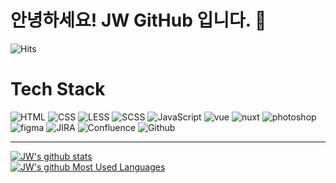 # **안녕하세요! JW GitHub 입니다. 👋**

<!-- https://hits.seeyoufarm.com -->
![Hits](https://hits.seeyoufarm.com/api/count/incr/badge.svg?url=https%3A%2F%2Fgithub.com%2Ffe-jw&count_bg=%23DD3333&title_bg=%23555555&icon=&icon_color=%23F3F3F3&title=hits&edge_flat=false)

# **Tech Stack**
![HTML](https://img.shields.io/badge/HTML-E34F26?style=for-the-badge&logo=html5&logoColor=white)
![CSS](https://img.shields.io/badge/CSS-1572B6?style=for-the-badge&logo=css3&logoColor=white)
![LESS](https://img.shields.io/badge/LESS-1D365D?style=for-the-badge&logo=less&logoColor=white)
![SCSS](https://img.shields.io/badge/SCSS-CC6699?style=for-the-badge&logo=sass&logoColor=white)
![JavaScript](https://img.shields.io/badge/JavaScript-F7DF1E?style=for-the-badge&logo=JavaScript&logoColor=black)
![vue](https://img.shields.io/badge/vue-35495e?style=for-the-badge&logo=vue.js&logoColor=42b883)
![nuxt](https://img.shields.io/badge/nuxt-020420?style=for-the-badge&logo=nuxt.js&logoColor=00DC82)
![photoshop](https://img.shields.io/badge/photoshop-31A8FF?style=for-the-badge&logo=AdobePhotoshop&logoColor=black)
![figma](https://img.shields.io/badge/figma-black?style=for-the-badge&logo=figma&logoColor=white)
![JIRA](https://img.shields.io/badge/JIRA-0052CC?style=for-the-badge&logo=JIRA&logoColor=white)
![Confluence](https://img.shields.io/badge/Confluence-172B4D?style=for-the-badge&logo=Confluence&logoColor=white)
![Github](https://img.shields.io/badge/Github-181717?style=for-the-badge&logo=Github&logoColor=white)


<!-- ![React](https://img.shields.io/badge/react-141414?style=for-the-badge&logo=react&logoColor=00D8FF) -->
<!-- ![StyledComponent](https://img.shields.io/badge/StyledComponent-DB7093?style=for-the-badge&logo=StyledComponents&logoColor=white) -->

<!--
<img src="https://img.shields.io/badge/HTML-E34F26?style=for-the-badge&logo=html5&logoColor=white">
<img src="https://img.shields.io/badge/CSS-1572B6?style=for-the-badge&logo=css3&logoColor=white">
<img src="https://img.shields.io/badge/LESS-1D365D?style=for-the-badge&logo=less&logoColor=white">
<img src="https://img.shields.io/badge/SCSS-CC6699?style=for-the-badge&logo=sass&logoColor=white">
<img src="https://img.shields.io/badge/JavaScript-F7DF1E?style=for-the-badge&logo=JavaScript&logoColor=black">
<img src="https://img.shields.io/badge/react-141414?style=for-the-badge&logo=react&logoColor=00D8FF">
<img src="https://img.shields.io/badge/vue-35495e?style=for-the-badge&logo=vue.js&logoColor=42b883">
<img src="https://img.shields.io/badge/nuxt-020420?style=for-the-badge&logo=nuxt.js&logoColor=00DC82">
<img src="https://img.shields.io/badge/StyledComponent-DB7093?style=for-the-badge&logo=StyledComponents&logoColor=white">
<img src="https://img.shields.io/badge/photoshop-31A8FF?style=for-the-badge&logo=AdobePhotoshop&logoColor=black">
<img src="https://img.shields.io/badge/figma-black?style=for-the-badge&logo=figma&logoColor=white">
<img src="https://img.shields.io/badge/JIRA-0052CC?style=for-the-badge&logo=JIRA&logoColor=white">
<img src="https://img.shields.io/badge/Confluence-172B4D?style=for-the-badge&logo=Confluence&logoColor=white">
<img src="https://img.shields.io/badge/Github-181717?style=for-the-badge&logo=Github&logoColor=white">
-->

<!-- 
	badge: https://img.shields.io
	Icon: https://simpleicons.org
-->

---

[![JW's github stats](https://github-readme-stats.vercel.app/api?username=fe-jw&theme=dark)](https://github.com/anuraghazra/github-readme-stats)  
[![JW's github Most Used Languages](https://github-readme-stats.vercel.app/api/top-langs/?username=fe-jw&theme=dark)](https://github.com/anuraghazra/github-readme-stats)